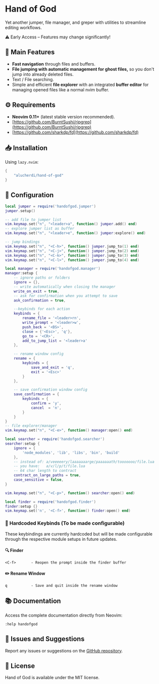 # Hand of God

Yet another jumper, file manager, and greper with utilities to streamline editing workflows.

⚠️ Early Access – Features may change significantly!

## 🚀 Main Features

* **Fast navigation** through files and buffers.
* **File jumping with automatic management for ghost files,** so you don't jump into already deleted files.
* Text / File searching.
* Simple and efficient **file explorer** with an integrated **buffer editor** for managing opened files like a normal nvim buffer.

## ⚙️ Requirements

* **Neovim 0.11+** (latest stable version recommended).
* [https://github.com/BurntSushi/ripgrep](https://github.com/BurntSushi/ripgrep)
* [https://github.com/sharkdp/fd](https://github.com/sharkdp/fd)

## 📥 Installation

Using `lazy.nvim`:

```lua
{
    "alucherdi/hand-of-god"
}
```

## 🔧 Configuration

```lua
local jumper = require('handofgod.jumper')
jumper.setup()

-- add file to jumper list
vim.keymap.set("n", "<leader>a", function() jumper.add() end)
-- explore jumper list as buffer
vim.keymap.set("n", "<leader>e", function() jumper:explore() end)

-- jump bindings
vim.keymap.set("n", "<C-h>", function() jumper.jump_to(1) end)
vim.keymap.set("n", "<C-j>", function() jumper.jump_to(2) end)
vim.keymap.set("n", "<C-k>", function() jumper.jump_to(3) end)
vim.keymap.set("n", "<C-l>", function() jumper.jump_to(4) end)

local manager = require('handofgod.manager')
manager:setup {
    -- ignore paths or folders
    ignore = {},
    -- write automatically when closing the manager
    write_on_exit = true,
    -- ask for confirmation when you attempt to save
    ask_confirmation = true,

    --keybinds for each action
    keybinds = {
        rename_file = '<leader>rn',
        write_prompt = '<leader>w',
        push_back = '<BS>',
        close = {'<Esc>', 'q'},
        go_to = '<CR>',
        add_to_jump_list = '<leader>a'
    },

    -- rename window config
    rename = {
        keybinds = {
            save_and_exit = 'q',
            exit = '<Esc>'
        }
    },

    -- save confirmation window config
    save_confirmation = {
        keybinds = {
            confirm = 'y',
            cancel  = 'n',
        }
    }
}
-- file explorer/manager
vim.keymap.set("n", "<C-e>", function() manager:open() end)

local searcher = require('handofgod.searcher')
searcher:setup {
    ignore = {
        'node_modules', 'lib', 'libs', 'bin', 'build'
    },
    -- instead of: a/veeeeery/laaaaaaarge/paaaaaath/tooooooo/file.lua 
    -- you have:   a/v/l/p/t/file.lua
    -- 64 char length to contract
    contract_on_large_paths = true,
    case_sensitive = false,
}

vim.keymap.set("n", "<C-p>", function() searcher:open() end)

local finder = require('handofgod.finder')
finder:setup {}
vim.keymap.set('n', '<C-f>', function() finder:open() end)

```

### 🔑 Hardcoded Keybinds (To be made configurable)

These keybindings are currently hardcoded but will be made configurable through the respective module setups in future updates.

#### 🔍 Finder

```text
<C-f>       - Reopen the prompt inside the finder buffer
```

#### ✏️ Rename Window

```text
q           - Save and quit inside the rename window
```

## 📚 Documentation

Access the complete documentation directly from Neovim:

```
:help handofgod
```

## 🐞 Issues and Suggestions

Report any issues or suggestions on the [GitHub repository](https://github.com/Alucherdi/handofgod.nvim/issues).

## 📜 License

Hand of God is available under the MIT license.


